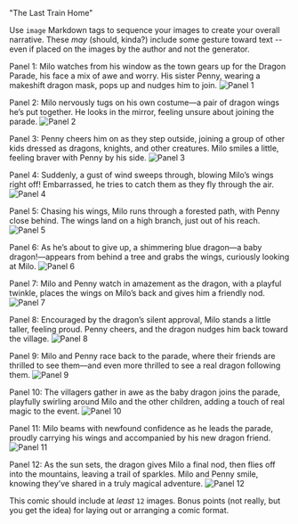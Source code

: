 "The Last Train Home"

Use `image` Markdown tags to sequence your images to create
your overall narrative. These _may_ (should, kinda?) include some
gesture toward text -- even if placed on the images by the author
and not the generator.

Panel 1: Milo watches from his window as the town gears up for the Dragon Parade, his face a mix of awe and worry. His sister Penny, wearing a makeshift dragon mask, pops up and nudges him to join.
![Panel 1](../src/img/panel_1.png)


Panel 2: Milo nervously tugs on his own costume—a pair of dragon wings he’s put together. He looks in the mirror, feeling unsure about joining the parade.
![Panel 2](../src/img/panel_2.png)

Panel 3: Penny cheers him on as they step outside, joining a group of other kids dressed as dragons, knights, and other creatures. Milo smiles a little, feeling braver with Penny by his side.
![Panel 3](../src/img/panel_3.png)


Panel 4: Suddenly, a gust of wind sweeps through, blowing Milo’s wings right off! Embarrassed, he tries to catch them as they fly through the air.
![Panel 4](../src/img/panel_4.png)


Panel 5: Chasing his wings, Milo runs through a forested path, with Penny close behind. The wings land on a high branch, just out of his reach.
![Panel 5](../src/img/panel_5.png)


Panel 6: As he’s about to give up, a shimmering blue dragon—a baby dragon!—appears from behind a tree and grabs the wings, curiously looking at Milo.
![Panel 6](../src/img/panel_6.png)


Panel 7: Milo and Penny watch in amazement as the dragon, with a playful twinkle, places the wings on Milo’s back and gives him a friendly nod.
![Panel 7](../src/img/panel_7.png)


Panel 8: Encouraged by the dragon’s silent approval, Milo stands a little taller, feeling proud. Penny cheers, and the dragon nudges him back toward the village.
![Panel 8](../src/img/panel_8.png)

Panel 9: Milo and Penny race back to the parade, where their friends are thrilled to see them—and even more thrilled to see a real dragon following them.
![Panel 9](../src/img/panel_9.png)

Panel 10: The villagers gather in awe as the baby dragon joins the parade, playfully swirling around Milo and the other children, adding a touch of real magic to the event.
![Panel 10](../src/img/panel_10.png)

Panel 11: Milo beams with newfound confidence as he leads the parade, proudly carrying his wings and accompanied by his new dragon friend.
![Panel 11](../src/img/panel_11.png)

Panel 12: As the sun sets, the dragon gives Milo a final nod, then flies off into the mountains, leaving a trail of sparkles. Milo and Penny smile, knowing they’ve shared in a truly magical adventure.
![Panel 12](../src/img/panel_12.png)

This comic should include at _least_ `12` images. Bonus points (not
really, but you get the idea) for laying out or arranging a comic
format.
